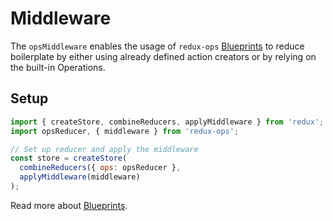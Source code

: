 # Middleware

The `opsMiddleware` enables the usage of `redux-ops` [Blueprints](Blueprints.md) to reduce boilerplate by either using already defined action creators or by relying on the built-in Operations.

## Setup

```js
import { createStore, combineReducers, applyMiddleware } from 'redux';
import opsReducer, { middleware } from 'redux-ops';

// Set up reducer and apply the middleware
const store = createStore(
  combineReducers({ ops: opsReducer },
  applyMiddleware(middleware)
);
```

Read more about [Blueprints](Blueprints.md).
